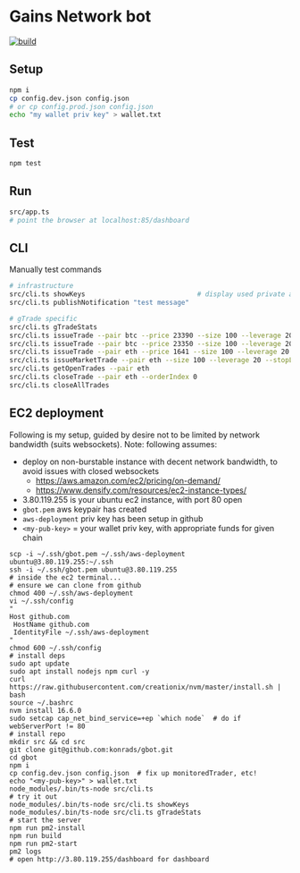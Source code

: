 # Gains Network bot

[![build](../../workflows/build/badge.svg)](../../actions/workflows/build.yml)

## Setup

```sh
npm i
cp config.dev.json config.json
# or cp config.prod.json config.json
echo "my wallet priv key" > wallet.txt
```

## Test

```sh
npm test
```

## Run

```sh
src/app.ts
# point the browser at localhost:85/dashboard
```

## CLI

Manually test commands

```sh
# infrastructure
src/cli.ts showKeys                            # display used private and public keys
src/cli.ts publishNotification "test message"

# gTrade specific
src/cli.ts gTradeStats
src/cli.ts issueTrade --pair btc --price 23390 --size 100 --leverage 20 --stopLoss 0 --takeProfit 23500 --slippage 0.01             # buy:  price > mark
src/cli.ts issueTrade --pair btc --price 23350 --size 100 --leverage 20 --stopLoss 23500 --takeProfit 0 --slippage 0.01 --dir sell  # sell: price < mark
src/cli.ts issueTrade --pair eth --price 1641 --size 100 --leverage 20 --stopLoss 0 --takeProfit 1650 --slippage 0.01
src/cli.ts issueMarketTrade --pair eth --size 100 --leverage 20 --stopLoss 0 --takeProfit 1650 --slippage 0.01
src/cli.ts getOpenTrades --pair eth
src/cli.ts closeTrade --pair eth --orderIndex 0
src/cli.ts closeAllTrades
```

## EC2 deployment

Following is my setup, guided by desire not to be limited by network bandwidth (suits websockets). Note: following assumes:

- deploy on non-burstable instance with decent network bandwidth, to avoid issues with closed websockets
  - https://aws.amazon.com/ec2/pricing/on-demand/
  - https://www.densify.com/resources/ec2-instance-types/
- 3.80.119.255 is your ubuntu ec2 instance, with port 80 open
- `gbot.pem` aws keypair has created
- `aws-deployment` priv key has been setup in github
- `<my-pub-key>` = your wallet priv key, with appropriate funds for given chain

```shell
scp -i ~/.ssh/gbot.pem ~/.ssh/aws-deployment ubuntu@3.80.119.255:~/.ssh
ssh -i ~/.ssh/gbot.pem ubuntu@3.80.119.255
# inside the ec2 terminal...
# ensure we can clone from github
chmod 400 ~/.ssh/aws-deployment
vi ~/.ssh/config
"
Host github.com
 HostName github.com
 IdentityFile ~/.ssh/aws-deployment
"
chmod 600 ~/.ssh/config
# install deps
sudo apt update
sudo apt install nodejs npm curl -y
curl https://raw.githubusercontent.com/creationix/nvm/master/install.sh | bash
source ~/.bashrc
nvm install 16.6.0
sudo setcap cap_net_bind_service=+ep `which node`  # do if webServerPort != 80
# install repo
mkdir src && cd src
git clone git@github.com:konrads/gbot.git
cd gbot
npm i
cp config.dev.json config.json  # fix up monitoredTrader, etc!
echo "<my-pub-key>" > wallet.txt
node_modules/.bin/ts-node src/cli.ts
# try it out
node_modules/.bin/ts-node src/cli.ts showKeys
node_modules/.bin/ts-node src/cli.ts gTradeStats
# start the server
npm run pm2-install
npm run build
npm run pm2-start
pm2 logs
# open http://3.80.119.255/dashboard for dashboard
```
